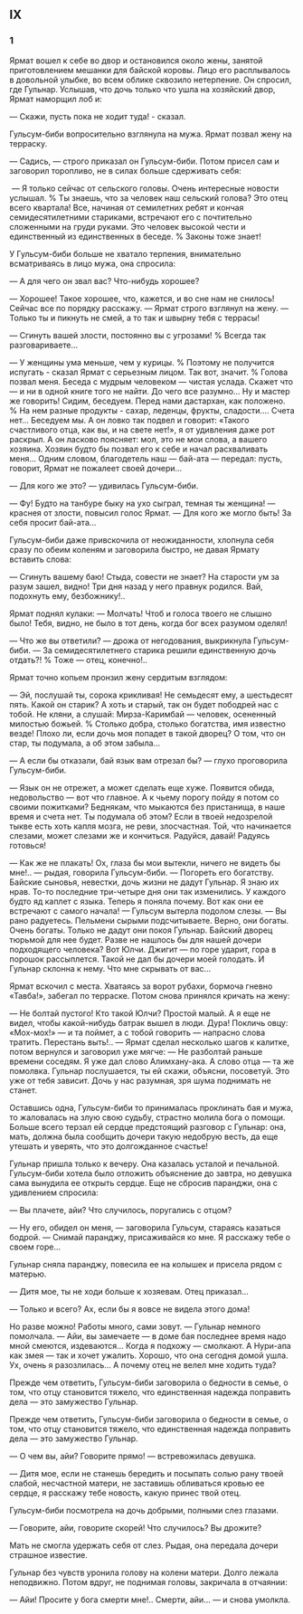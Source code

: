 ## IX

### 1

Ярмат вошел к себе во двор и остановился около жены, занятой приготовлением мешанки для байской коровы.
Лицо его расплывалось в довольной улыбке, во всем облике сквозило нетерпение.
Он спросил, где Гульнар.
Услышав, что дочь только что ушла на хозяйский двор, Ярмат наморщил лоб и:

— Скажи, пусть пока не ходит туда! - сказал.

Гульсум-биби вопросительно взглянула на мужа.
Ярмат позвал жену на терраску.

— Садись, — строго приказал он Гульсум-биби.
Потом присел сам и заговорил торопливо, не в силах больше сдерживать себя:

 — Я только сейчас от сельского головы.
Очень интересные новости услышал.
% Ты знаешь, что за человек наш сельский голова?
Это отец всего квартала!
Все, начиная от семилетних ребят и кончая семидесятилетними стариками, встречают его с почтительно сложенными на груди руками.
Это человек высокой чести и единственный из единственных в беседе.
% Законы тоже знает!

У Гульсум-биби больше не хватало терпения, внимательно всматриваясь в лицо мужа, она спросила:

— А для чего он звал вас?
Что-нибудь хорошее?

— Хорошее!
Такое хорошее, что, кажется, и во сне нам не снилось!
Сейчас все по порядку расскажу.
— Ярмат строго взглянул на жену.
— Только ты и пикнуть не смей, а то так и швырну тебя с террасы!

— Сгинуть вашей злости, постоянно вы с угрозами!
% Всегда так разговариваете...

— У женщины ума меньше, чем у курицы.
% Поэтому не получится испугать - сказал Ярмат с серьезным лицом.
Так вот, значит.
% Голова позвал меня.
Беседа с мудрым человеком — чистая услада.
Скажет что — и ни в одной книге того не найти.
До чего все разумно…
Ну и мастер же говорить!
Сидим, беседуем.
Перед нами дастархан, как положено.
% На нем разные продукты - сахар, леденцы, фрукты, сладости....
Счета нет…
Беседуем мы.
А он ловко так подвел и говорит: «Такого счастливого отца, как вы, и на свете нет!», я от удивления даже рот раскрыл.
А он ласково поясняет: мол, это не мои слова, а вашего хозяина.
Хозяин будто бы позвал его к себе и начал расхваливать меня…
Одним словом, благодетель наш — бай-ата — передал: пусть, говорит, Ярмат не пожалеет своей дочери…

— Для кого же это? — удивилась Гульсум-биби.

— Фу!
Будто на танбуре быку на ухо сыграл, темная ты женщина! — краснея от злости, повысил голос Ярмат.
— Для кого же могло быть!
За себя просит бай-ата…

Гульсум-биби даже привскочила от неожиданности, хлопнула себя сразу по обеим коленям и заговорила быстро, не давая Ярмату вставить слова:

— Сгинуть вашему баю!
Стыда, совести не знает?
На старости ум за разум зашел, видно!
Три дня назад у него правнук родился.
Вай, подохнуть ему, безбожнику!..

Ярмат поднял кулаки: — Молчать!
Чтоб и голоса твоего не слышно было!
Тебя, видно, не было в тот день, когда бог всех разумом оделял!

— Что же вы ответили? — дрожа от негодования, выкрикнула Гульсум-биби.
— За семидесятилетнего старика решили единственную дочь отдать?!
% Тоже — отец, конечно!..

Ярмат точно копьем пронзил жену сердитым взглядом:

— Эй, послушай ты, сорока крикливая!
Не семьдесят ему, а шестьдесят пять.
Какой он старик?
А хоть и старый, так он будет пободрей нас с тобой.
Не кляни, а слушай: Мирза-Каримбай — человек, осененный милостью божьей.
% Столько добра, столько богатства, имя известно везде!
Плохо ли, если дочь моя попадет в такой дворец?
О том, что он стар, ты подумала, а об этом забыла…

— А если бы отказали, бай язык вам отрезал бы? — глухо проговорила Гульсум-биби.

— Язык он не отрежет, а может сделать еще хуже.
Появится обида, недовольство — вот что главное.
А к чьему порогу пойду я потом со своими пожитками?
Беднякам, что мыкаются без пристанища, в наше время и счета нет.
Ты подумала об этом?
Если в твоей недозрелой тыкве есть хоть капля мозга, не реви, злосчастная.
Той, что начинается слезами, может слезами же и кончиться.
Радуйся, давай!
Радуясь готовься!

— Как же не плакать!
Ох, глаза бы мои вытекли, ничего не видеть бы мне!.. — рыдая, говорила Гульсум-биби.
— Погореть его богатству.
Байские сыновья, невестки, дочь жизни не дадут Гульнар.
Я знаю их нрав.
То-то последние три-четыре дня они так изменились.
У каждого будто яд каплет с языка.
Теперь я поняла почему.
Вот как они ее встречают с самого начала!
— Гульсум вытерла подолом слезы.
— Вы рано радуетесь.
Пельмени сырыми подсчитываете.
Верно, они богаты.
Очень богаты.
Только не дадут они покоя Гульнар.
Байский дворец тюрьмой для нее будет.
Разве не нашлось бы для нашей дочери подходящего человека?
Вот Юлчи.
Джигит — по горе ударит, гора в порошок рассыплется.
Такой не дал бы дочери моей голодать.
И Гульнар склонна к нему.
Что мне скрывать от вас…

Ярмат вскочил с места.
Хватаясь за ворот рубахи, бормоча гневно «Тавба!», забегал по терраске.
Потом снова принялся кричать на жену:

— Не болтай пустого!
Кто такой Юлчи?
Простой малый.
А я еще не видел, чтобы какой-нибудь батрак вышел в люди.
Дура!
Покличь овцу:
«Мох-мох!» — и та поймет, а с тобой говорить — напрасно слова тратить.
Перестань выть!..
— Ярмат сделал несколько шагов к калитке, потом вернулся и заговорил уже мягче: — Не разболтай раньше времени соседям.
Я уже дал слово Алимхану-ака.
А слово отца — та же помолвка.
Гульнар послушается, ты ей скажи, объясни, посоветуй.
Это уже от тебя зависит.
Дочь у нас разумная, зря шума поднимать не станет.

Оставшись одна, Гульсум-биби то принималась проклинать бая и мужа, то жаловалась на злую свою судьбу, страстно молила бога о помощи.
Больше всего терзал ей сердце предстоящий разговор с Гульнар: она, мать, должна была сообщить дочери такую недобрую весть, да еще утешать и уверять, что это долгожданное счастье!

Гульнар пришла только к вечеру.
Она казалась усталой и печальной.
Гульсум-биби хотела было отложить объяснение до завтра, но девушка сама вынудила ее открыть сердце.
Еще не сбросив паранджи, она с удивлением спросила:

— Вы плачете, айи?
Что случилось, поругались с отцом?

— Ну его, обидел он меня, — заговорила Гульсум, стараясь казаться бодрой.
— Снимай паранджу, присаживайся ко мне.
Я расскажу тебе о своем горе…

Гульнар сняла паранджу, повесила ее на колышек и присела рядом с матерью.

— Дитя мое, ты не ходи больше к хозяевам.
Отец приказал…

— Только и всего?
Ах, если бы я вовсе не видела этого дома!

Но разве можно!
Работы много, сами зовут.
— Гульнар немного помолчала.
— Айи, вы замечаете — в доме бая последнее время надо мной смеются, издеваются…
Когда я подхожу — смолкают.
А Нури-апа как змея — так и хочет ужалить.
Хорошо, что она сегодня домой ушла.
Ух, очень я разозлилась…
А почему отец не велел мне ходить туда?

Прежде чем ответить, Гульсум-биби заговорила о бедности в семье, о том, что отцу становится тяжело, что единственная надежда поправить дела — это замужество Гульнар.

Прежде чем ответить, Гульсум-биби заговорила о бедности в семье, о том, что отцу становится тяжело, что единственная надежда поправить дела — это замужество Гульнар.

— О чем вы, айи?
Говорите прямо!
— встревожилась девушка.

— Дитя мое, если не станешь бередить и посыпать солью рану твоей слабой, несчастной матери, не заставишь обливаться кровью ее сердце, я расскажу тебе новость, какую принес твой отец.

Гульсум-биби посмотрела на дочь добрыми, полными слез глазами.

— Говорите, айи, говорите скорей!
Что случилось?
Вы дрожите?

Мать не смогла удержать себя от слез.
Рыдая, она передала дочери страшное известие.

Гульнар без чувств уронила голову на колени матери.
Долго лежала неподвижно.
Потом вдруг, не поднимая головы, закричала в отчаянии:

— Айи!
Просите у бога смерти мне!..
Смерти, айи…
— и снова умолкла.
